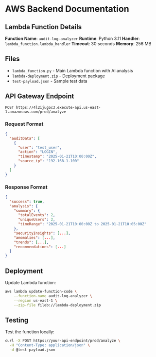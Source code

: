 # AWS Backend Documentation

## Lambda Function Details

**Function Name**: `audit-log-analyzer`
**Runtime**: Python 3.11
**Handler**: `lambda_function.lambda_handler`
**Timeout**: 30 seconds
**Memory**: 256 MB

## Files

- `lambda_function.py` - Main Lambda function with AI analysis
- `lambda-deployment.zip` - Deployment package
- `test-payload.json` - Sample test data

## API Gateway Endpoint

```
POST https://4l2ijugoc3.execute-api.us-east-1.amazonaws.com/prod/analyze
```

### Request Format
```json
{
  "auditData": [
    {
      "user": "test_user",
      "action": "LOGIN",
      "timestamp": "2025-01-21T10:00:00Z",
      "source_ip": "192.168.1.100"
    }
  ]
}
```

### Response Format
```json
{
  "success": true,
  "analysis": {
    "summary": {
      "totalEvents": 2,
      "uniqueUsers": 2,
      "timeRange": "2025-01-21T10:00:00Z to 2025-01-21T10:05:00Z"
    },
    "securityInsights": [...],
    "anomalies": [...],
    "trends": [...],
    "recommendations": [...]
  }
}
```

## Deployment

Update Lambda function:
```bash
aws lambda update-function-code \
    --function-name audit-log-analyzer \
    --region us-east-1 \
    --zip-file fileb://lambda-deployment.zip
```

## Testing

Test the function locally:
```bash
curl -X POST https://your-api-endpoint/prod/analyze \
  -H "Content-Type: application/json" \
  -d @test-payload.json
```